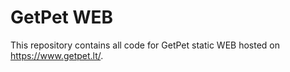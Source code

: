 # GetPet WEB

This repository contains all code for GetPet static WEB hosted on https://www.getpet.lt/. 